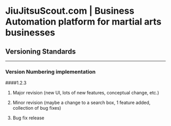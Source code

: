 # JiuJitsuScout.com | Business Automation platform for martial arts businesses

## Versioning Standards
---
### Version Numbering implementation

####1.2.3

1. Major revision (new UI, lots of new features, conceptual change, etc.)

2. Minor revision (maybe a change to a search box, 1 feature added, collection of bug fixes)

3. Bug fix release
